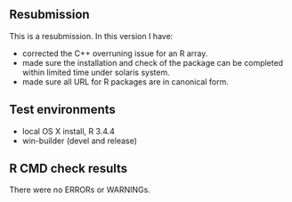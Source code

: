 ## Resubmission
This is a resubmission. In this version I have:
* corrected the C++ overruning issue for an R array.
* made sure the installation and check of the package can be completed within limited time under solaris system.
* made sure all URL for R packages are in canonical form.

## Test environments
* local OS X install, R 3.4.4
* win-builder (devel and release)

## R CMD check results
There were no ERRORs or WARNINGs. 
